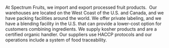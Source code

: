 <p>At Spectrum Fruits, we import and export processed fruit products.&nbsp; Our warehouses are located on the West Coast of the U.S. and Canada, and we have packing facilities around the world. We offer private labeling, and we have a blending facility in the U.S. that can provide a lower-cost option for customers combining ingredients. We supply kosher products and are a certified organic handler. Our suppliers use HACCP protocols and our operations include a system of food traceability.</p>
